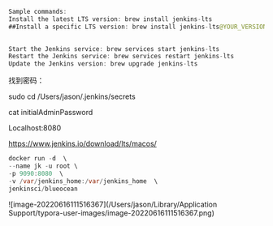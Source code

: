 ```java
Sample commands:
Install the latest LTS version: brew install jenkins-lts
##Install a specific LTS version: brew install jenkins-lts@YOUR_VERSION

  
Start the Jenkins service: brew services start jenkins-lts
Restart the Jenkins service: brew services restart jenkins-lts
Update the Jenkins version: brew upgrade jenkins-lts
```



找到密码：

 sudo cd /Users/jason/.jenkins/secrets

cat initialAdminPassword



Localhost:8080



https://www.jenkins.io/download/lts/macos/





```java
docker run -d  \                                     
--name jk -u root \
-p 9090:8080  \
-v /var/jenkins_home:/var/jenkins_home  \
jenkinsci/blueocean
```





![image-20220616111516367](/Users/jason/Library/Application Support/typora-user-images/image-20220616111516367.png)
